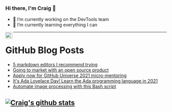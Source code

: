 ### Hi there, I'm Craig 👋

<!--
**CraigTeelFugro/CraigTeelFugro** is a ✨ _special_ ✨ repository because its `README.md` (this file) appears on your GitHub profile.

Here are some ideas to get you started:
-->

- 🔭 I’m currently working on the DevTools team
- 🌱 I’m currently learning everything I can

[<img align="left" alt="Craig Teel | LinkedIn" width="22px" src="https://cdn.jsdelivr.net/npm/simple-icons@v3/icons/linkedin.svg" />][linkedin]

---

# GitHub Blog Posts

<!-- BLOG-POST-LIST:START -->
- [5 markdown editors I recommend trying](https://opensource.com/article/21/10/markdown-editors)
- [Going to market with an open source product](https://opensource.com/article/21/10/open-source-product-market)
- [Apply now for GitHub Universe 2021 micro-mentoring](https://github.blog/2021-10-12-apply-github-universe-2021-micro-mentoring/)
- [It&#039;s Ada Lovelace Day! Learn the Ada programming language in 2021](https://opensource.com/article/21/10/learn-ada-2021)
- [Automate image processing with this Bash script](https://opensource.com/article/21/10/image-processing-bash-script)
<!-- BLOG-POST-LIST:END -->

## [![Craig's github stats](https://github-readme-stats.vercel.app/api?username=craigteelfugro)](https://github.com/anuraghazra/github-readme-stats)


[linkedin]: https://linkedin.com/in/craig-teel-b8786771
